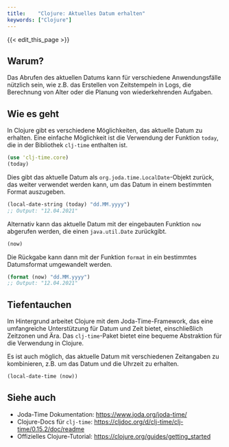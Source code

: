 ```yaml
---
title:    "Clojure: Aktuelles Datum erhalten"
keywords: ["Clojure"]
---
```


{{< edit_this_page >}}

## Warum?

Das Abrufen des aktuellen Datums kann für verschiedene Anwendungsfälle nützlich sein, wie z.B. das Erstellen von Zeitstempeln in Logs, die Berechnung von Alter oder die Planung von wiederkehrenden Aufgaben.

## Wie es geht

In Clojure gibt es verschiedene Möglichkeiten, das aktuelle Datum zu erhalten. Eine einfache Möglichkeit ist die Verwendung der Funktion `today`, die in der Bibliothek `clj-time` enthalten ist.

```Clojure
(use 'clj-time.core)
(today)
```

Dies gibt das aktuelle Datum als `org.joda.time.LocalDate`-Objekt zurück, das weiter verwendet werden kann, um das Datum in einem bestimmten Format auszugeben.

```Clojure
(local-date-string (today) "dd.MM.yyyy")
;; Output: "12.04.2021"
```

Alternativ kann das aktuelle Datum mit der eingebauten Funktion `now` abgerufen werden, die einen `java.util.Date` zurückgibt.

```Clojure
(now)
```

Die Rückgabe kann dann mit der Funktion `format` in ein bestimmtes Datumsformat umgewandelt werden.

```Clojure
(format (now) "dd.MM.yyyy")
;; Output: "12.04.2021"
```

## Tiefentauchen

Im Hintergrund arbeitet Clojure mit dem Joda-Time-Framework, das eine umfangreiche Unterstützung für Datum und Zeit bietet, einschließlich Zeitzonen und Ära. Das `clj-time`-Paket bietet eine bequeme Abstraktion für die Verwendung in Clojure.

Es ist auch möglich, das aktuelle Datum mit verschiedenen Zeitangaben zu kombinieren, z.B. um das Datum und die Uhrzeit zu erhalten.

```Clojure
(local-date-time (now))
```

## Siehe auch

- Joda-Time Dokumentation: https://www.joda.org/joda-time/
- Clojure-Docs für `clj-time`: https://cljdoc.org/d/clj-time/clj-time/0.15.2/doc/readme
- Offizielles Clojure-Tutorial: https://clojure.org/guides/getting_started